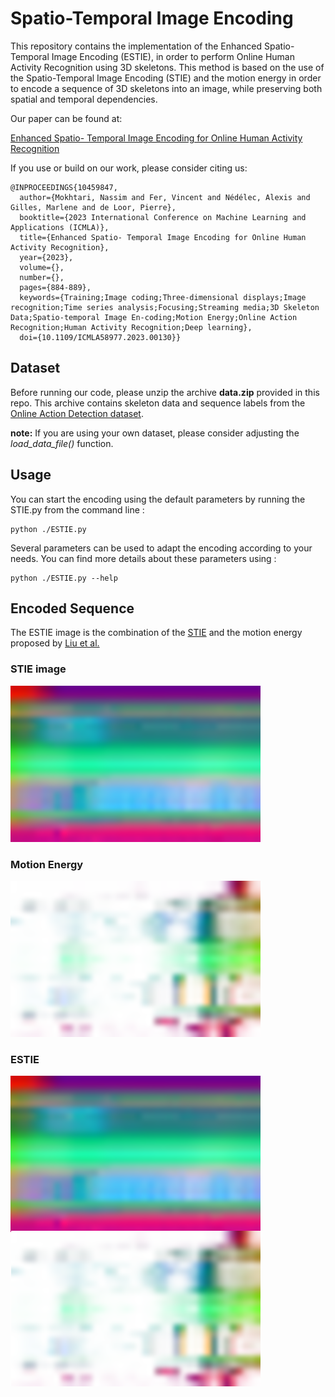 ﻿
# Spatio-Temporal Image Encoding


This repository contains the implementation of the Enhanced Spatio-Temporal Image Encoding (ESTIE), in order to perform Online Human Activity Recognition using 3D skeletons. This method is based on the use of the Spatio-Temporal Image Encoding (STIE) and the motion energy in order to encode a sequence of 3D skeletons into an image, while preserving both spatial and temporal dependencies. 

Our paper can be found at:

[Enhanced Spatio- Temporal Image Encoding for Online Human Activity Recognition](https://ieeexplore.ieee.org/abstract/document/10459847)

If you use or build on our work, please consider citing us:

```
@INPROCEEDINGS{10459847,
  author={Mokhtari, Nassim and Fer, Vincent and Nédélec, Alexis and Gilles, Marlene and de Loor, Pierre},
  booktitle={2023 International Conference on Machine Learning and Applications (ICMLA)}, 
  title={Enhanced Spatio- Temporal Image Encoding for Online Human Activity Recognition}, 
  year={2023},
  volume={},
  number={},
  pages={884-889},
  keywords={Training;Image coding;Three-dimensional displays;Image recognition;Time series analysis;Focusing;Streaming media;3D Skeleton Data;Spatio-temporal Image En-coding;Motion Energy;Online Action Recognition;Human Activity Recognition;Deep learning},
  doi={10.1109/ICMLA58977.2023.00130}}

```


## Dataset
Before running our code, please unzip the archive **data.zip** provided in this repo. This archive contains skeleton data and sequence labels from the [Online Action Detection dataset](https://www.icst.pku.edu.cn/struct/Projects/OAD.html).

**note:** If you are using your own dataset, please consider adjusting the *load_data_file()* function.

## Usage
You can start the encoding using the default parameters by running the STIE.py from the command line :

	python ./ESTIE.py

Several parameters can be used to adapt the encoding according to your needs. You can find more details about these parameters using :

	python ./ESTIE.py --help

## Encoded Sequence

The ESTIE image is the combination of the [STIE](https://github.com/nassimmokhtari/Spatio-Temporal-Image-Encoding) and the motion energy proposed by [Liu et al.](https://www.sciencedirect.com/science/article/abs/pii/S0031320317300936)

### STIE image
![STIE example](https://github.com/nassimmokhtari/Enhanced-Spatio-Temporal-Image-Encoding/blob/main/images/STIE.png)

### Motion Energy
![motion energy example](https://github.com/nassimmokhtari/Enhanced-Spatio-Temporal-Image-Encoding/blob/main/images/MotionEnergy.png)

### ESTIE

![ESTIE example](https://github.com/nassimmokhtari/Enhanced-Spatio-Temporal-Image-Encoding/blob/main/images/ESTIE.png)


